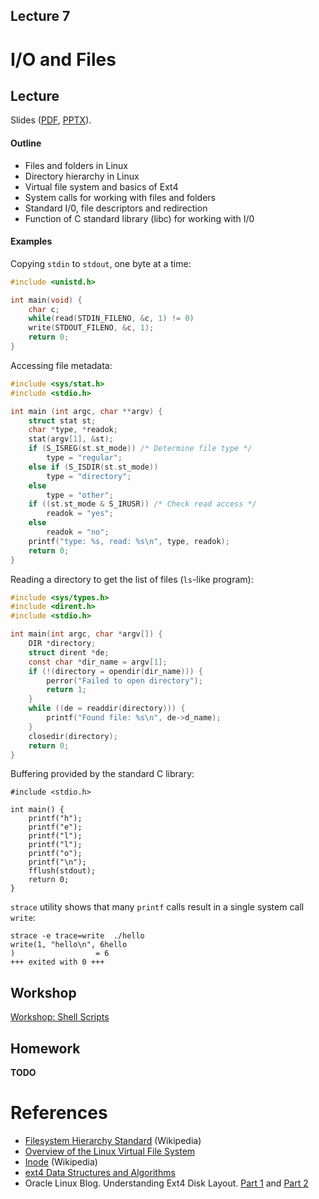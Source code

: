 Lecture 7
---

# I/O and Files

## Lecture

Slides ([PDF](OS_Lecture_07.pdf), [PPTX](OS_Lecture_07.pptx)).

#### Outline

* Files and folders in Linux
* Directory hierarchy in Linux
* Virtual file system and basics of Ext4
* System calls for working with files and folders
* Standard I/0, file descriptors and redirection
* Function of C standard library (libc) for working with I/0

#### Examples

Copying `stdin` to `stdout`, one byte at a time:
```c
#include <unistd.h>

int main(void) {
    char c;
    while(read(STDIN_FILENO, &c, 1) != 0)
    write(STDOUT_FILENO, &c, 1);
    return 0;
}
```

Accessing file metadata:
```c
#include <sys/stat.h>
#include <stdio.h>

int main (int argc, char **argv) {
    struct stat st;
    char *type, *readok;
    stat(argv[1], &st);
    if (S_ISREG(st.st_mode)) /* Determine file type */
        type = "regular";
    else if (S_ISDIR(st.st_mode))
        type = "directory";
    else
        type = "other";
    if ((st.st_mode & S_IRUSR)) /* Check read access */
        readok = "yes";
    else
        readok = "no";
    printf("type: %s, read: %s\n", type, readok);
    return 0;
}
```

Reading a directory to get the list of files (`ls`-like program):
```c
#include <sys/types.h>
#include <dirent.h>
#include <stdio.h>

int main(int argc, char *argv[]) {
    DIR *directory;
    struct dirent *de;
    const char *dir_name = argv[1];
    if (!(directory = opendir(dir_name))) {
        perror("Failed to open directory");
        return 1;
    }
    while ((de = readdir(directory))) {
        printf("Found file: %s\n", de->d_name);
    }
    closedir(directory);
    return 0;
}
```

Buffering provided by the standard C library:
```
#include <stdio.h>

int main() {
    printf("h");
    printf("e");
    printf("l");
    printf("l");
    printf("o");
    printf("\n");
    fflush(stdout);
    return 0;
}
```

`strace` utility shows that many `printf` calls result in a single system call `write`:
```
strace -e trace=write  ./hello 
write(1, "hello\n", 6hello
)                  = 6
+++ exited with 0 +++
```

## Workshop

[Workshop: Shell Scripts](../06_Processes/bash.md) 

## Homework

__TODO__

# References

* [Filesystem Hierarchy Standard](https://en.wikipedia.org/wiki/Filesystem_Hierarchy_Standard) (Wikipedia)
* [Overview of the Linux Virtual File System](https://docs.kernel.org/filesystems/vfs.html)
* [Inode](https://en.wikipedia.org/wiki/Inode) (Wikipedia)
* [ext4 Data Structures and Algorithms](https://www.kernel.org/doc/html/latest/filesystems/ext4/index.html)
* Oracle Linux Blog. Understanding Ext4 Disk Layout.
  [Part 1](https://blogs.oracle.com/linux/post/understanding-ext4-disk-layout-part-1) and
  [Part 2](https://blogs.oracle.com/linux/post/understanding-ext4-disk-layout-part-2)
